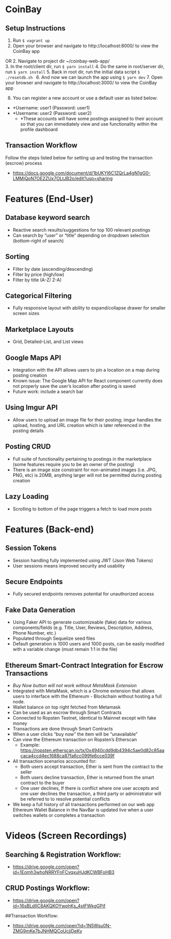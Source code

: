# CoinBay 
## Setup Instructions
1. Run ```$ vagrant up```
2. Open your browser and navigate to http://localhost:8000/ to view the CoinBay app

OR
2. Navigate to project dir ~/coinbay-web-app/  
3. In the root/client dir, run ```$ yarn install```
4. Do the same in root/server dir, run ```$ yarn install```
5. Back in root dir, run the initial data script ```$ ./resetdb.sh ```
6. And now we can launch the app using ```$ yarn dev```
7. Open your browser and navigate to http://localhost:3000/ to view the CoinBay app

8. You can register a new account or use a default user as listed below:
- *Username: user1 (Password: user1) 
- *Username: user2 (Password: user2)
    - *These accounts will have some postings assigned to their account so that you can immediately view and use functionality within the profile dashboard
    
## Transaction Workflow
Follow the steps listed below for setting up and testing the transaction (escrow) process 
- https://docs.google.com/document/d/1bUKYl6C1ZQrLa4gN1gG0-LMMjQoN7OE2ZUx7OLtJB2o/edit?usp=sharing

# Features (End-User)
## Database keyword search
- Reactive search results/suggestions for top 100 relevant postings
- Can search by “user” or “title” depending on dropdown selection (bottom-right of search)

## Sorting
- Filter by date (ascending/descending)
- Filter by price (high/low)
- Filter by title (A-Z/ Z-A)

## Categorical Filtering
- Fully responsive layout with ability to expand/collapse drawer for smaller screen sizes

## Marketplace Layouts
- Grid, Detailed-List, and List views 

## Google Maps API
- Integration with the API allows users to pin a location on a map during posting creation
- Known issue: The Google Map API for React component currently does not properly save the user’s location after posting is saved
- Future work: include a search bar

## Using Imgur API
- Allow users to upload an image file for their posting; imgur handles the upload, hosting, and URL creation which is later referenced in the posting details

## Posting CRUD
- Full suite of functionality pertaining to postings in the marketplace (some features require you to be an owner of the posting) 
- There is an image size constraint for non-animated images (i.e. JPG, PNG, etc) is 20MB, anything larger will not be permitted during posting creation

## Lazy Loading
- Scrolling to bottom of the page triggers a fetch to load more posts

# Features (Back-end)
## Session Tokens 
- Session handling fully implemented using JWT (Json Web Tokens) 
- User sessions means improved security and usability

## Secure Endpoints
- Fully secured endpoints removes potential for unauthorized access

## Fake Data Generation
- Using Faker API to generate customizeable (fake) data for various components/fields (e.g. Title, User, Reviews, Description, Address, Phone Number, etc.)
- Populated through Sequelize seed files
- Default generation is 1000 users and 1000 posts, can be easily modified with a variable change (must remain 1:1 in the file)

## Ethereum Smart-Contract Integration for Escrow Transactions
- *Buy Now button will not work without MetaMask Extension*
- Integrated with MetaMask, which is a Chrome extension that allows users to interface with the Ethereum - Blockchain without hosting a full node.
- Wallet balance on top right fetched from Metamask
- Can be used as an escrow through Smart Contracts
- Connected to Ropsten Testnet, identical to Mainnet except with fake money
- Transactions are done through Smart Contracts
- When a user clicks “buy now” the item will be “unavailable”
- Can view the Ethereum transaction on Ropsten’s Etherscan
    - Example: https://ropsten.etherscan.io/tx/0x4940cdd9db4394c5ae0d82c85aacaca4ccd4ec1688ca87fa6cc099fe6cce039f
- All transaction scenarios accounted for:
    - Both users accept transaction, Ether is sent from the contract to the seller
    - Both users decline transaction, Ether is returned from the smart contract to the buyer
    - One user declines, If there is conflict where one user accepts and one user declines the transaction, a third party or administrator will be referred to to resolve potential conflicts
- We keep a full history of all transactions performed on our web app
Ethereum Wallet Balance in the NavBar is updated live when a user switches wallets or completes a transaction


# Videos (Screen Recordings)
## Searching & Registration Workflow: 
- https://drive.google.com/open?id=1Eomh3whoNRRYFnFCvqxuHJdKCWBFoHB3

## CRUD Postings Workflow:
- https://drive.google.com/open?id=16sBLdIIC8AKQKOYwphKs_4stFWkgGPif

##Transaction Workflow:
- https://drive.google.com/open?id=1N5Wsu0N-ZMG9mKe7bJNHMQCoUcjjDeKy




